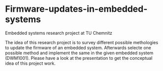 # Firmware-updates-in-embedded-systems 
Embedded systems research project at TU Chemnitz

The idea of this research project is to survey different possible methologies to update the firmware of an embedded system. Afterwards selecte one possible method and implement the same in the given embedded system (DWM1001). Please have a look at the presentation to get the conceptual idea of this project work.
